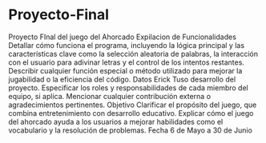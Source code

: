# Proyecto-Final
Proyecto FInal del juego del Ahorcado
Expilacion de Funcionalidades
Detallar cómo funciona el programa, incluyendo la lógica principal y las características clave como la selección aleatoria de palabras, la interacción con el usuario para adivinar letras y el control de los intentos restantes.
Describir cualquier función especial o método utilizado para mejorar la jugabilidad o la eficiencia del código.
Datos
Erick Tuso desarrollo del proyecto.
Especificar los roles y responsabilidades de cada miembro del equipo, si aplica.
Mencionar cualquier contribución externa o agradecimientos pertinentes.
Objetivo
Clarificar el propósito del juego, que combina entretenimiento con desarrollo educativo.
Explicar cómo el juego del ahorcado ayuda a los usuarios a mejorar habilidades como el vocabulario y la resolución de problemas.
Fecha
6 de Mayo a 30 de Junio
